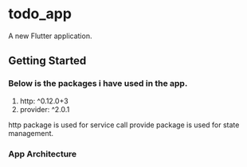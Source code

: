 # todo_app

A new Flutter application.

## Getting Started

### Below is the packages i have used in the app.
1) http: ^0.12.0+3
2) provider: ^2.0.1

http package is used for service call
provide package is used for state management.

### App Architecture

